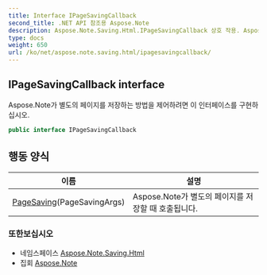 ```yaml
---
title: Interface IPageSavingCallback
second_title: .NET API 참조용 Aspose.Note
description: Aspose.Note.Saving.Html.IPageSavingCallback 상호 작용. Aspose.Note가 별도의 페이지를 저장하는 방법을 제어하려면 이 인터페이스를 구현하십시오.
type: docs
weight: 650
url: /ko/net/aspose.note.saving.html/ipagesavingcallback/
---
```

## IPageSavingCallback interface

Aspose.Note가 별도의 페이지를 저장하는 방법을 제어하려면 이 인터페이스를 구현하십시오.

```csharp
public interface IPageSavingCallback
```

## 행동 양식

| 이름 | 설명 |
| --- | --- |
| [PageSaving](../../aspose.note.saving.html/ipagesavingcallback/pagesaving/)(PageSavingArgs) | Aspose.Note가 별도의 페이지를 저장할 때 호출됩니다. |

### 또한보십시오

* 네임스페이스 [Aspose.Note.Saving.Html](../../aspose.note.saving.html/)
* 집회 [Aspose.Note](../../)


